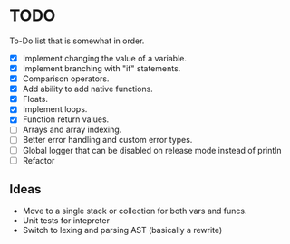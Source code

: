 # TODO

To-Do list that is somewhat in order.

- [x] Implement changing the value of a variable.
- [x] Implement branching with "if" statements.
- [x] Comparison operators.
- [x] Add ability to add native functions.
- [x] Floats.
- [x] Implement loops.
- [x] Function return values.
- [ ] Arrays and array indexing.
- [ ] Better error handling and custom error types.
- [ ] Global logger that can be disabled on release mode instead of println
- [ ] Refactor

## Ideas

- Move to a single stack or collection for both vars and funcs.
- Unit tests for intepreter
- Switch to lexing and parsing AST (basically a rewrite)
